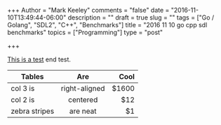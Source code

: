 +++
Author = "Mark Keeley"
comments = "false"
date = "2016-11-10T13:49:44-06:00"
description = ""
draft = true
slug = ""
tags = ["Go / Golang", "SDL2", "C++", "Benchmarks"]
title = "2016 11 10 go cpp sdl benchmarks"
topics = ["Programming"]
type = "post"

+++

[This is a test](https://markkeeley.us "hello!") end test.

| Tables        | Are           | Cool  |
| ------------- |:-------------:| -----:|
| col 3 is      | right-aligned | $1600 |
| col 2 is      | centered      |   $12 |
| zebra stripes | are neat      |    $1 |
